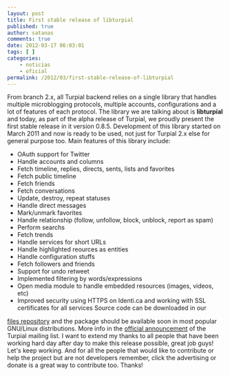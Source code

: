 ```yaml
---
layout: post
title: First stable release of libturpial
published: true
author: satanas
comments: true
date: 2012-03-17 06:03:01
tags: [ ]
categories:
    - noticias
    - oficial
permalink: /2012/03/first-stable-release-of-libturpial
---
```

[][1] From branch 2.x, all Turpial backend relies on a single library that handles multiple microblogging protocols, multiple accounts, configurations and a lot of features of each protocol. The library we are talking about is **libturpial** and today, as part of the alpha release of Turpial, we proudly present the first stable release in it version 0.8.5. Development of this library started on March 2011 and now is ready to be used, not just for Turpial 2.x else for general purpose too. Main features of this library include: 

  * OAuth support for Twitter
  * Handle accounts and columns
  * Fetch timeline, replies, directs, sents, lists and favorites
  * Fetch public timeline
  * Fetch friends
  * Fetch conversations
  * Update, destroy, repeat statuses
  * Handle direct messages
  * Mark/unmark favorites
  * Handle relationship (follow, unfollow, block, unblock, report as spam)
  * Perform searchs
  * Fetch trends
  * Handle services for short URLs
  * Handle highlighted reources as entities
  * Handle configuration stuffs
  * Fetch followers and friends
  * Support for undo retweet
  * Implemented filtering by words/expressions
  * Open media module to handle embedded resources (images, videos, etc)
  * Improved security using HTTPS on Identi.ca and working with SSL certificates for all services Source code can be downloaded in our 

[files repository][2] and the package should be available soon in most popular GNU/Linux distributions. More info in the [official announcement][3] of the Turpial mailing list. I want to extend my thanks to all people that have been working hard day after day to make this release possible, great job guys! Let's keep working. And for all the people that would like to contribute or help the project but are not developers remember, click the advertising or donate is a great way to contribute too. Thanks!

 [1]: http://turpial.org.ve/wp-content/uploads/2012/03/building-blocks.jpg
 [2]: http://files.turpial.org.ve/sources/stable/
 [3]: http://groups.google.com/group/turpial-dev/browse_thread/thread/420afda8d001c379